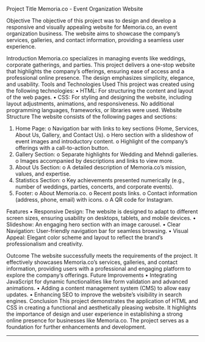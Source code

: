 Project Title
Memoria.co - Event Organization Website


Objective
The objective of this project was to design and develop a responsive and visually appealing website for Memoria.co, an event organization business. The website aims to showcase the company’s services, galleries, and contact information, providing a seamless user experience.


Introduction
Memoria.co specializes in managing events like weddings, corporate gatherings, and parties. This project delivers a one-stop website that highlights the company’s offerings, ensuring ease of access and a professional online presence. The design emphasizes simplicity, elegance, and usability.
Tools and Technologies Used
This project was created using the following technologies:
•	HTML: For structuring the content and layout of the web pages.
•	CSS: For styling and designing the website, including layout adjustments, animations, and responsiveness.
No additional programming languages, frameworks, or libraries were used.
Website Structure
The website consists of the following pages and sections:
1.	Home Page:
o	Navigation bar with links to key sections (Home, Services, About Us, Gallery, and Contact Us).
o	Hero section with a slideshow of event images and introductory content.
o	Highlight of the company’s offerings with a call-to-action button.
2.	Gallery Section:
o	Separate highlights for Wedding and Mehndi galleries.
o	Images accompanied by descriptions and links to view more.
3.	About Us Section:
o	A detailed description of Memoria.co’s mission, values, and expertise.
4.	Statistics Section:
o	Key achievements presented numerically (e.g., number of weddings, parties, concerts, and corporate events).
5.	Footer:
o	About Memoria.co.
o	Recent posts links.
o	Contact information (address, phone, email) with icons.
o	A QR code for Instagram.


Features
•	Responsive Design: The website is designed to adapt to different screen sizes, ensuring usability on desktops, tablets, and mobile devices.
•	Slideshow: An engaging hero section with an image carousel.
•	Clear Navigation: User-friendly navigation bar for seamless browsing.
•	Visual Appeal: Elegant color scheme and layout to reflect the brand’s professionalism and creativity.


Outcome
The website successfully meets the requirements of the project. It effectively showcases Memoria.co’s services, galleries, and contact information, providing users with a professional and engaging platform to explore the company’s offerings.
Future Improvements
•	Integrating JavaScript for dynamic functionalities like form validation and advanced animations.
•	Adding a content management system (CMS) to allow easy updates.
•	Enhancing SEO to improve the website’s visibility in search engines.
Conclusion
This project demonstrates the application of HTML and CSS in creating a functional and aesthetically pleasing website. It highlights the importance of design and user experience in establishing a strong online presence for businesses like Memoria.co. The project serves as a foundation for further enhancements and development.
________________________________________

